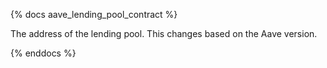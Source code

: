 {% docs aave_lending_pool_contract %}

The address of the lending pool. This changes based on the Aave version.

{% enddocs %}